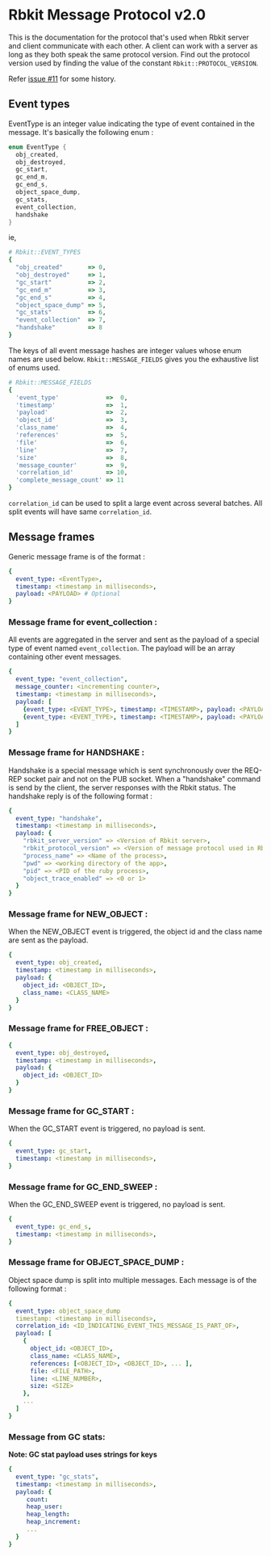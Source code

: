 # Rbkit Message Protocol v2.0

This is the documentation for the protocol that's used when Rbkit server
and client communicate with each other. A client can work with a server
as long as they both speak the same protocol version. Find out the protocol
version used by finding the value of the constant `Rbkit::PROTOCOL_VERSION`.

Refer [issue #11](https://github.com/code-mancers/rbkit/issues/11) for some history.

## Event types

EventType is an integer value indicating the type of event
contained in the message. It's basically the following enum : 

```c
enum EventType {
  obj_created,
  obj_destroyed,
  gc_start,
  gc_end_m,
  gc_end_s,
  object_space_dump,
  gc_stats,
  event_collection,
  handshake
}
```

ie, 

```ruby
# Rbkit::EVENT_TYPES
{
  "obj_created"       => 0,
  "obj_destroyed"     => 1,
  "gc_start"          => 2,
  "gc_end_m"          => 3,
  "gc_end_s"          => 4,
  "object_space_dump" => 5,
  "gc_stats"          => 6,
  "event_collection"  => 7,
  "handshake"         => 8
}
```

The keys of all event message hashes are integer values whose enum names
are used below. `Rbkit::MESSAGE_FIELDS` gives you the exhaustive list of
enums used. 

```ruby
# Rbkit::MESSAGE_FIELDS
{
  'event_type'             =>  0,
  'timestamp'              =>  1,
  'payload'                =>  2,
  'object_id'              =>  3,
  'class_name'             =>  4,
  'references'             =>  5,
  'file'                   =>  6,
  'line'                   =>  7,
  'size'                   =>  8,
  'message_counter'        =>  9,
  'correlation_id'         => 10,
  'complete_message_count' => 11
}
```

`correlation_id` can be used to split a large event across several batches.
All split events will have same `correlation_id`.

## Message frames

Generic message frame is of the format :

```yaml
{
  event_type: <EventType>,
  timestamp: <timestamp in milliseconds>,
  payload: <PAYLOAD> # Optional
}
```

### Message frame for event_collection :

All events are aggregated in the server and sent as the payload of a special
type of event named `event_collection`. The payload will be an array containing
other event messages.

```yaml
{
  event_type: "event_collection",
  message_counter: <incrementing counter>,
  timestamp: <timestamp in milliseconds>,
  payload: [
    {event_type: <EVENT_TYPE>, timestamp: <TIMESTAMP>, payload: <PAYLOAD>},
    {event_type: <EVENT_TYPE>, timestamp: <TIMESTAMP>, payload: <PAYLOAD>}
  ]
}
```

### Message frame for HANDSHAKE :

Handshake is a special message which is sent synchronously over the REQ-REP
socket pair and not on the PUB socket. When a "handshake" command is send by
the client, the server responses with the Rbkit status. The handshake reply
is of the following format :

```yaml
{
  event_type: "handshake",
  timestamp: <timestamp in milliseconds>,
  payload: {
    "rbkit_server_version" => <Version of Rbkit server>,
    "rbkit_protocol_version" => <Version of message protocol used in Rbkit server>,
    "process_name" => <Name of the process>,
    "pwd" => <working directory of the app>,
    "pid" => <PID of the ruby process>,
    "object_trace_enabled" => <0 or 1>
  }
}
```

### Message frame for NEW_OBJECT :

When the NEW_OBJECT event is triggered, the object id and the class name
are sent as the payload.

```yaml
{
  event_type: obj_created,
  timestamp: <timestamp in milliseconds>,
  payload: {
    object_id: <OBJECT_ID>,
    class_name: <CLASS_NAME>
  }
}
```

### Message frame for FREE_OBJECT :

```yaml
{
  event_type: obj_destroyed,
  timestamp: <timestamp in milliseconds>,
  payload: {
    object_id: <OBJECT_ID>
  }
}
```

### Message frame for GC_START :

When the GC_START event is triggered, no payload is sent.

```yaml
{
  event_type: gc_start,
  timestamp: <timestamp in milliseconds>,
}
```

### Message frame for GC_END_SWEEP :

When the GC_END_SWEEP event is triggered, no payload is sent.

```yaml
{
  event_type: gc_end_s,
  timestamp: <timestamp in milliseconds>,
}
```

### Message frame for OBJECT_SPACE_DUMP :

Object space dump is split into multiple messages. Each message is of
the following format :

```yaml
{
  event_type: object_space_dump
  timestamp: <timestamp in milliseconds>,
  correlation_id: <ID_INDICATING_EVENT_THIS_MESSAGE_IS_PART_OF>,
  payload: [
    {
      object_id: <OBJECT_ID>,
      class_name: <CLASS_NAME>,
      references: [<OBJECT_ID>, <OBJECT_ID>, ... ],
      file: <FILE_PATH>,
      line: <LINE_NUMBER>,
      size: <SIZE>
    },
    ...
  ]
}
```

### Message from GC stats:
**Note: GC stat payload uses strings for keys**

```yaml
{
  event_type: "gc_stats",
  timestamp: <timestamp in milliseconds>,
  payload: {
     count:
     heap_user:
     heap_length:
     heap_increment:
     ...
  }
}
```

